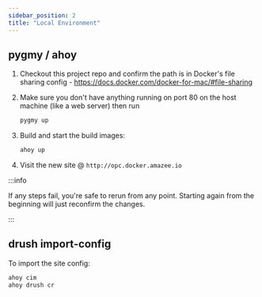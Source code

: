 ```yaml
---
sidebar_position: 2
title: "Local Environment"
---
```



## pygmy / ahoy

1. Checkout this project repo and confirm the path is in Docker's file sharing config - https://docs.docker.com/docker-for-mac/#file-sharing

2. Make sure you don't have anything running on port 80 on the host machine (like a web server) then run
    ```bash title="bash"
    pygmy up
    ```

5. Build and start the build images:

    ```bash title="bash"
    ahoy up
    ```

6. Visit the new site @ `http://opc.docker.amazee.io`

:::info

If any steps fail, you're safe to rerun from any point.
Starting again from the beginning will just reconfirm the changes.

:::


## drush import-config

To import the site config:

```bash title="bash"
ahoy cim
ahoy drush cr
```